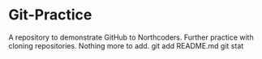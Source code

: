 # Git-Practice

A repository to demonstrate GitHub to Northcoders.
Further practice with cloning repositories.
Nothing more to add.
git add README.md
git stat
